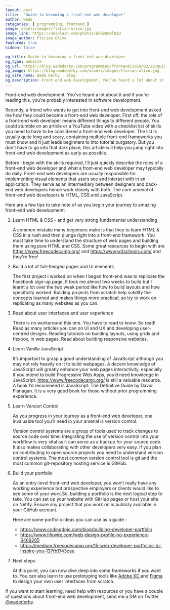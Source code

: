 ```yaml
---
layout: post
title:  "Guide to becoming a front-end web developer"
author: wade
categories: [ programming, frontend ]
image: assets/images/florian-olivo.jpg
image_link: https://unsplash.com/photos/Ek9Znm8lQ1U
image_author: Florian Olivo
featured: true
hidden: false

og_title: Guide to becoming a front-end web developer
og_type: website
og_url: https://blog.wadederby.com/programming/frontend/2019/02/28/guide-to-becoming-a-front-end-web-developer.html
og_image: https://blog.wadederby.com/assets/images/florian-olivo.jpg
og_site_name: Wade Derby | Blog
og_description: Front-end web development. You’ve heard a lot about it and if you’re reading this, you’re probably interested in software development
---
```


Front-end web development. You’ve heard a lot about it and if you’re reading this, you’re probably interested in software development.

Recently, a friend who wants to get into front-end web development asked me how they could become a front-end web developer. First off, the role of a front-end web developer means different things to different people. You could stumble on an article or a YouTube video with a checklist list of skills you need to have to be considered a front-end web developer. The list is usually quite long and scary, containing multiple front-end frameworks you must know and it just leads beginners to into tutorial purgatory. But you don’t have to go into that dark place, this article will help you jump right into front-end web development as early as possible.

Before I begin with the skills required, I’ll just quickly describe the roles of a front-end web developer and what a front-end web developer may typically do daily. Front-end web developers are usually responsible for implementing visual elements that users see and interact with in an application. They serve as an intermediary between designers and back-end web developers hence work closely with both. The core arsenal of front-end web developers is HTML, CSS and JavaScript.

Here are a few tips to take note of as you begin your journey to amazing front-end web development;

1. Learn HTML & CSS - and get very strong fundamental understanding

    A common mistake many beginners make is that they to learn HTML & CSS in a rush and then plunge right into a front-end framework. You must take time to understand the structure of web pages and building them using pure HTML and CSS. Some great resources to begin with are https://www.freecodecamp.org/ and https://www.w3schools.com/  and they're free!

2. Build a lot of  full-fledged pages and UI elements

    The first project I worked on when I began front-end was to replicate the Facebook sign-up page. It took me almost two weeks to build but I learnt a lot over the two week period like how to build layouts and how specificity worked. Building projects from scratch help solidify the concepts learned and makes things more practical, so try to work on replicating as many websites as you can.

3. Read about user interfaces and user experience

    There is no workaround this one. You have to read to know. So read!  Read as many articles you can on UI and UX and developing user-centred designs. Reading tutorials on building layouts, using grids and flexbox, in web pages. Read about building responsive websites.

4. Learn Vanilla JavaScript

    It’s important to grasp a good understanding of JavaScript although you may not rely heavily on it to build webpages. A decent knowledge of JavaScript will greatly enhance your web pages interactivity, especially if you intend to build Progressive Web Apps, you’d need knowledge in JavaScript. https://www.freecodecamp.org/ is still a valuable resource. A book I’d recommend is JavaScript: The Definitive Guide by David Flanagan. It is a very good book for those without prior programming experience. 

5. Learn Version Control

    As you progress in your journey as a front-end web developer, one invaluable tool you’ll need in your arsenal is version control.

    Version control systems are a group of tools used to track changes to source code over time. Integrating the use of version control into your workflow is very vital as it can serve as a backup for your source code. It also makes collaborating with other developers very easy. If you plan on contributing to open source projects you need to understand version control systems.  The most common version control tool is git and the most common git-repository hosting service is GitHub.

6. Build your portfolio

    As an entry-level front-end web developer, you won’t really have any working experience but prospective employers or clients would like to see some of your work.So, building a portfolio is the next logical step to take. You can set up your website with GitHub pages or host your site on Netify. Ensure any project that you work on is publicly available in your GitHub account. 

    Here are some portfolio ideas you can use as a guide : 

    - https://www.codingdojo.com/blog/building-developer-portfolio
    - https://www.lifewire.com/web-design-profile-no-experience-3469205
    - https://medium.freecodecamp.org/15-web-developer-portfolios-to-inspire-you-137fb1743cae

7. Next steps

    At this point, you can now dive deep into some frameworks if you want to. You can also learn to use prototyping tools like [Adobe XD ](https://www.adobe.com/products/xd.html "Adobe XD Download") and  [Figma](https://www.figma.com "Figma Site") to design your own user interfaces from scratch.






If you want to start learning, need help with resources or you have a couple of questions about front-end web development, send me a DM on Twitter [@wadederby](https://www.twitter.com/wadederby "Twitter Page").